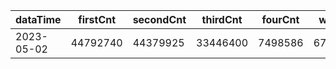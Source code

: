 |dataTime|firstCnt|secondCnt|thirdCnt|fourCnt|winCnt|vrate|wrate|
|-|-|-|-|-|-|-|-|
|2023-05-02|44792740|44379925|33446400|7498586|6701986|86.7%|14.2%|